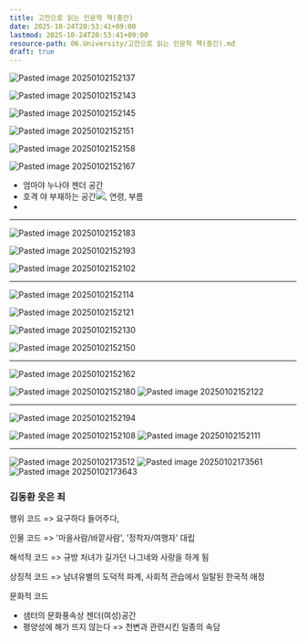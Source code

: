 ```yaml
---
title: 고전으로 읽는 인문학 책(중간)
date: 2025-10-24T20:53:41+09:00
lastmod: 2025-10-24T20:53:41+09:00
resource-path: 06.University/고전으로 읽는 인문학 책(중간).md
draft: true
---
```

![Pasted image 20250102152137](../08.media/20250102152137.png)

![Pasted image 20250102152143](../08.media/20250102152143.png)

![Pasted image 20250102152145](../08.media/20250102152145.png)

![Pasted image 20250102152151](../08.media/20250102152151.png)

![Pasted image 20250102152158](../08.media/20250102152158.png)

![Pasted image 20250102152167](../08.media/20250102152167.png)

- 엄마야 누나야 젠더 공간
- 호격 야 부재하는 공간![](../08.media/20250102152102.png), 연령, 부름
- 


---

![Pasted image 20250102152183](../08.media/20250102152183.png)

![Pasted image 20250102152193](../08.media/20250102152193.png)

![Pasted image 20250102152102](../08.media/20250102152102.png)



---

![Pasted image 20250102152114](../08.media/20250102152114.png)

![Pasted image 20250102152121](../08.media/20250102152121.png)

![Pasted image 20250102152130](../08.media/20250102152130.png)

![Pasted image 20250102152150](../08.media/20250102152150.png)



---

![Pasted image 20250102152162](../08.media/20250102152162.png)

![Pasted image 20250102152180](../08.media/20250102152180.png)
![Pasted image 20250102152122](../08.media/20250102152122.png)




---

![Pasted image 20250102152194](../08.media/20250102152194.png)

![Pasted image 20250102152108](../08.media/20250102152108.png)
![Pasted image 20250102152111](../08.media/20250102152111.png)




---
![Pasted image 20250102173512](../08.media/20250102173512.png)
![Pasted image 20250102173561](../08.media/20250102173561.png)
![Pasted image 20250102173643](../08.media/20250102173643.png)



### 김동환 웃은 죄 

행위 코드 => 요구하다 들어주다,  

인물 코드 => '마을사람/바깥사람', '정착자/여행자' 대립 

해석적 코드 => 규방 처녀가 길가던 나그네와 사랑을 하게 됨 

상징적 코드 => 남녀유별의 도덕적 파계, 사회적 관습에서 일탈된 한국적 애정 

문화적 코드  

- 샘터의 문화풍속상 젠더(여성)공간 
- 평양성에 해가 뜨지 않는다 => 천변과 관련시킨 일종의 속담
